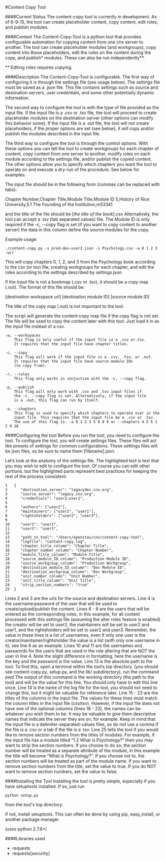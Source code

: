 #Content Copy Tool

####Current Status
The content-copy-tool is currently in development. As of 6-9-15, the tool can create placeholder content, copy content, edit roles, and publish modules.

####Context
The Content-Copy-Tool is a python tool that provides configurable automation for copying content from one cnx server to another. The tool can create placeholder modules (and workgroups), copy content into those placeholders, edit the roles on the content during the copy, and publish\* modules. These can also be run independently\*\*.

\*\* Editing roles requires copying.

####Description
The Content-Copy-Tool is configurable. The first way of configuring it
is through the settings file (see usage below). The settings file must be saved
as a .json file. This file contains settings such as source and destination
servers, user credentials, and some other potentially dynamic information.

The second way to configure the tool is with the type of file provided as the
input file. If the input file is a .csv or .tsv file, the tool will
proceed to create placeholder modules on the destination server (other options
can modify this behavior some). If the input file is a .out file, the tool
will  not create placeholders, if the proper options are set (see below), it
will copy and/or publish the modules described in the input file.

The third way to configure the tool is through the control options. With these
options you can tell the tool to create workgroups for each chapter of content,
copy content from one server to another, modify roles on each module according
to the settings file, and/or publish the copied content. The other options
allow you to specify which chapters you want the tool to operate on and execute
a dry-run of the procedure. See below for examples.

The input file should be in the following form (commas can be replaced with tabs):

Chapter Number,Chapter Title,Module Title,Module ID
5,History of Rice University,5.1 The Founding of the Institution,m53341

and the title of the file should be [*the title of the book*].csv
Alternatively, the tool can accept a .tsv (tab separated values) file.
The Module ID is only required if the -c, --copy flag is set (if you
want to copy content to another server) the data in this column define the
source modules for the copy.

Example usage:

    ./content-copy.py -s prod-dev-user2.json -i Psychology.csv -a 0 1 2 3 -wcr

This will copy chapters 0, 1, 2, and 3 from the Psychology book according to
the csv (or tsv) file, creating workgroups for each chapter, and edit the roles
according to the settings described by settings.json

If the input file is not a bookmap (.csv or .tsv), it should be a copy map
(.out). The format of this file should be:

[destination workspace url] [destination module ID] [source module ID]

The title of the copy map (.out) is not important to the tool.

The script will generate the content-copy map file if the copy
flag is not set. The file will be used to copy the content later with this
tool. Just load it in as the input file instead of a csv.

    -w, --workspaces
        This flag is only useful if the input file is a .csv or.tsv.
        It requires that the input file have chapter titles.

    -c, --copy
        This flag will work if the input file is a .csv, .tsv, or .out.
        It requires that the input file have source module IDs
        (to copy from).

    -r, --roles
        This flag only works in conjuction with the -c, --copy flag.

    -p, --publish
        This flag will only work with .csv and .tsv input files if
        the -c, --copy flag is set. Alternatively, if the input file
        is a .out, this flag can run by itself.

    -a, --chapters
        This flag is used to specify which chapters to operate over in the
        input file. This requires that the input file be a .csv or .tsv.
        The use of this flag is: -a 0 1 2 3 5 6 8 9 or --chapters 4 5 6 1 2 9 10

####Configuring the tool
Before you run the tool, you need to configure the tool. To configure the tool, you will create settings files. 
These files will act like presets of settings for common configurations. These settings files will be json files, 
so be sure to name them [filename].json.

Let’s look at the anatomy of the settings file. The highlighted text is text that you may wish to edit to configure the 
tool. Of course you can edit other portions, but the highlighted parts represent best practices for keeping the rest of 
the process consistent.
```
1	{
2	   "destination_server": "legacydev.cnx.org", 
3	   "source_server": "legacy.cnx.org",
4	   "credentials": "user2:user2",
5	
6	   "authors": ["user2"],
7	   "maintainers": ["user2", "user1"],
8	   "rightsholders": ["user2", "user3"],
9	
10	   "user1": "user1",
11	   "user3": "user3",
12	
13	   "path_to_tool": "/Users/openstax/cnx/content-copy-tool",
14	   "logfile": "content-copy.log",
15	   "chapter_title_column": "Chapter Title",
16	   "chapter_number_column": "Chapter Number",
17	   "module_title_column": "Module Title",
18	   "source_module_ID_column": "Production Module ID",
19	   "source_workgroup_column": "Production Workgroup",
20	   "destination_module_ID_column": "Dev Module ID",
21	   "destination_workgroup_column": "Dev Workgroup",
22     "unit_number_column": "Unit Number",
23     "unit_title_column": "Unit Title",
24	   "strip_section_numbers": "true"
25	}
```
Lines 2 and 3 are the urls for the source and destination servers.
Line 4 is the username:password of the user that will be used to create/upload/publish the content.
Lines 6 - 8 are the users that will be entered as the corresponding roles, in this example, for all content processed with this settings file (assuming the alter roles feature is enabled) the creator will be set to user2, the maintainers will be set to user2 and user1, and the rightsholders will be set to user2 and user3. Remember, the value in these lines is a list of usernames, even if only one user is the creator/maintainer/rightsholder the value is a list (with only one username in it), see line 6 as an example.
Lines 10 and 11 are the usernames and passwords for the users that are used in the role altering that are NOT the user in line 4. Note the slight difference in formatting, here the username is the key and the password is the value.
Line 13 is the absolute path to the tool. To find this, open a terminal within the tool’s top directory, (you should see content-copy.py, setup.py, and the lib/ subdirectory), run the command 
pwd 
The output of this command is the working directory (the path to the tool) and will be the value for this line. You should only have to edit this line once. 
Line 14 is the name of the log file for the tool, you should not need to change this, but it might be valuable for reference later.
Line 15 - 23 are the titles of the columns in the input file. The values for these lines must match the column titles in the input file (csv/tsv). However, if the input file does not have one of the optional columns (lines 18 - 23), the names can be whatever you wish them to be. It may be valuable to give them descriptive names that indicate the server they are on, for example. Keep in mind that the input file is a delimiter-separated-values files, so do not use a comma if the file is a .csv or a tab if the file is a .tsv.
Line 25 tells the tool if you would like to remove section numbers from the titles of modules. For example, if the input file has a module titled “1.2 What is Psychology?” then you may want to strip the section numbers. If you choose to do so, the section number will be treated as a separate attribute of the module, in this example the title will become “What is Psychology?”. If you choose not to, the section numbers will be treated as part of the module name. If you want to remove section numbers from the title, set the value to true. If you do NOT want to remove section numbers, set the value to false.

####Installing the Tool
Installing the tool is pretty simple, especially if you have setuptools installed. If so, just run 
```
python setup.py
```
from the tool's top directory.

If not, install setuptools. This can often be done by using pip, easy_install, or another package manager.

(uses python 2.7.6+)

####Libraries used
- requests
- requests[security]
